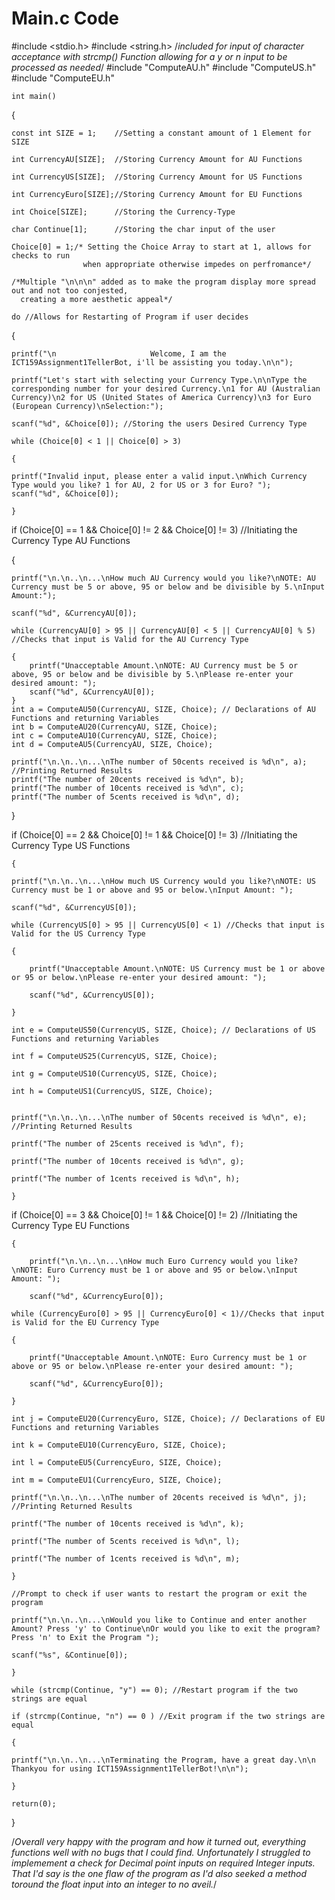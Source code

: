 # Main.c Code

#include <stdio.h>
#include <string.h> /*included for input of character acceptance with strcmp() Function allowing for a y or n input to be processed as needed*/
#include "ComputeAU.h"
#include "ComputeUS.h"
#include "ComputeEU.h"


	int main()
{

	const int SIZE = 1;    //Setting a constant amount of 1 Element for SIZE
 
    int CurrencyAU[SIZE];  //Storing Currency Amount for AU Functions
    
	int CurrencyUS[SIZE];  //Storing Currency Amount for US Functions
 
	int CurrencyEuro[SIZE];//Storing Currency Amount for EU Functions
 
	int Choice[SIZE];      //Storing the Currency-Type
 
	char Continue[1];      //Storing the char input of the user
	
	Choice[0] = 1;/* Setting the Choice Array to start at 1, allows for checks to run 
	                when appropriate otherwise impedes on perfromance*/
					
	/*Multiple "\n\n\n" added as to make the program display more spread out and not too conjested,
	  creating a more aesthetic appeal*/
	  
	do //Allows for Restarting of Program if user decides

{  
                                                        
    printf("\n                     Welcome, I am the ICT159Assignment1TellerBot, i'll be assisting you today.\n\n");
    
	printf("Let's start with selecting your Currency Type.\n\nType the corresponding number for your desired Currency.\n1 for AU (Australian Currency)\n2 for US (United States of America Currency)\n3 for Euro (European Currency)\nSelection:");
 
    scanf("%d", &Choice[0]); //Storing the users Desired Currency Type
	                          
 	while (Choice[0] < 1 || Choice[0] > 3) 
 
	{
 
	printf("Invalid input, please enter a valid input.\nWhich Currency Type would you like? 1 for AU, 2 for US or 3 for Euro? "); 
	scanf("%d", &Choice[0]);
 
	}

if (Choice[0] == 1 && Choice[0] != 2 && Choice[0] != 3) //Initiating the Currency Type AU Functions

{

    printf("\n.\n..\n...\nHow much AU Currency would you like?\nNOTE: AU Currency must be 5 or above, 95 or below and be divisible by 5.\nInput Amount:");
    
	scanf("%d", &CurrencyAU[0]);

	while (CurrencyAU[0] > 95 || CurrencyAU[0] < 5 || CurrencyAU[0] % 5) //Checks that input is Valid for the AU Currency Type

	{
		printf("Unacceptable Amount.\nNOTE: AU Currency must be 5 or above, 95 or below and be divisible by 5.\nPlease re-enter your desired amount: ");
		scanf("%d", &CurrencyAU[0]);
	}
	int a = ComputeAU50(CurrencyAU, SIZE, Choice); // Declarations of AU Functions and returning Variables
	int b = ComputeAU20(CurrencyAU, SIZE, Choice);
	int c = ComputeAU10(CurrencyAU, SIZE, Choice);
	int d = ComputeAU5(CurrencyAU, SIZE, Choice);  
	
	printf("\n.\n..\n...\nThe number of 50cents received is %d\n", a); //Printing Returned Results
	printf("The number of 20cents received is %d\n", b);
	printf("The number of 10cents received is %d\n", c);
	printf("The number of 5cents received is %d\n", d);
}

 if (Choice[0] == 2 && Choice[0] != 1 && Choice[0] != 3) //Initiating the Currency Type US Functions
 
	{
 
	printf("\n.\n..\n...\nHow much US Currency would you like?\nNOTE: US Currency must be 1 or above and 95 or below.\nInput Amount: ");
 
	scanf("%d", &CurrencyUS[0]);
	
	while (CurrencyUS[0] > 95 || CurrencyUS[0] < 1) //Checks that input is Valid for the US Currency Type
 
	{
 
		printf("Unacceptable Amount.\nNOTE: US Currency must be 1 or above or 95 or below.\nPlease re-enter your desired amount: ");
  
		scanf("%d", &CurrencyUS[0]);
  
	}
 
    int e = ComputeUS50(CurrencyUS, SIZE, Choice); // Declarations of US Functions and returning Variables
 
    int f = ComputeUS25(CurrencyUS, SIZE, Choice);
    
    int g = ComputeUS10(CurrencyUS, SIZE, Choice);
    
    int h = ComputeUS1(CurrencyUS, SIZE, Choice);	
    
  
	printf("\n.\n..\n...\nThe number of 50cents received is %d\n", e); //Printing Returned Results
 
	printf("The number of 25cents received is %d\n", f);
 
	printf("The number of 10cents received is %d\n", g);
 
	printf("The number of 1cents received is %d\n", h);
 
	}
	
if (Choice[0] == 3 && Choice[0] != 1 && Choice[0] != 2) //Initiating the Currency Type EU Functions
 
	{
 
		printf("\n.\n..\n...\nHow much Euro Currency would you like?\nNOTE: Euro Currency must be 1 or above and 95 or below.\nInput Amount: ");
  
	    scanf("%d", &CurrencyEuro[0]);
	
	while (CurrencyEuro[0] > 95 || CurrencyEuro[0] < 1)//Checks that input is Valid for the EU Currency Type
 
	{
 
		printf("Unacceptable Amount.\nNOTE: Euro Currency must be 1 or above or 95 or below.\nPlease re-enter your desired amount: ");
  
		scanf("%d", &CurrencyEuro[0]);
  
	}
 
    int j = ComputeEU20(CurrencyEuro, SIZE, Choice); // Declarations of EU Functions and returning Variables
 
    int k = ComputeEU10(CurrencyEuro, SIZE, Choice);
    
    int l = ComputeEU5(CurrencyEuro, SIZE, Choice);
    
    int m = ComputeEU1(CurrencyEuro, SIZE, Choice);
	
	printf("\n.\n..\n...\nThe number of 20cents received is %d\n", j); //Printing Returned Results
 
	printf("The number of 10cents received is %d\n", k);

	printf("The number of 5cents received is %d\n", l);
 
	printf("The number of 1cents received is %d\n", m);
 
	}
	
	//Prompt to check if user wants to restart the program or exit the program
 
	printf("\n.\n..\n...\nWould you like to Continue and enter another Amount? Press 'y' to Continue\nOr would you like to exit the program? Press 'n' to Exit the Program ");
 
	scanf("%s", &Continue[0]);
 
	}

	while (strcmp(Continue, "y") == 0); //Restart program if the two strings are equal
	
	if (strcmp(Continue, "n") == 0 ) //Exit program if the two strings are equal
 
	{
 
    printf("\n.\n..\n...\nTerminating the Program, have a great day.\n\n                     Thankyou for using ICT159Assignment1TellerBot!\n\n");
    
	}
	
	return(0);

}

/*Overall very happy with the program and how it turned out, everything functions well with no bugs that I could find.
Unfortunately I struggled to implemement a check for Decimal point inputs on required Integer inputs. That I'd say is
the one flaw of the program as I'd also seeked a method toround the float input into an integer to no aveil.*/
